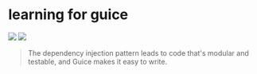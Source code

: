 learning for guice
===
![](https://img.shields.io/badge/guice-4.1.0-green.svg?style=flat)
![](https://img.shields.io/badge/java-1.8-orange.svg)
>The dependency injection pattern leads to code that's modular and
 testable, and Guice makes it easy to write.
